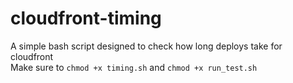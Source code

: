 # cloudfront-timing

A simple bash script designed to check how long deploys take for cloudfront  
Make sure to `chmod +x timing.sh` and `chmod +x run_test.sh`  
